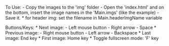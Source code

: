 To Use:
	- Copy the images to the 'img' folder
	- Open the 'index.html' and on the bottom, insert the image names in the 'Main.imgs' (like the example)
	- Save it.
	* for header img: set the filename in Main.headerImgName variable


Buttons/Keys:
	* Next image:
		- Left mouse button
		- Right arrow
		- Space
	* Previous image:
		- Right mouse button
		- Left arrow
		- Backspace
	* Last image: End key
	* First image: Home key
	* Toggle fullscreen mode: 'F' key